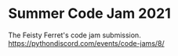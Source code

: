 # Summer Code Jam 2021

The Feisty Ferret's code jam submission. https://pythondiscord.com/events/code-jams/8/
